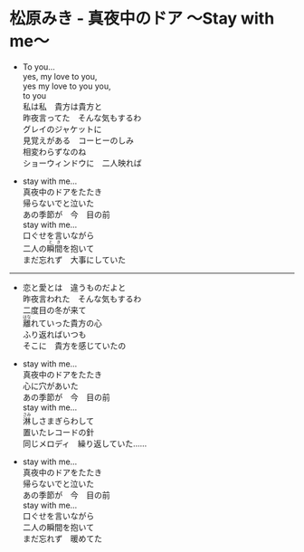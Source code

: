 # 松原みき - 真夜中のドア ～Stay with me～

- To you…  
  yes, my love to you,  
  yes my love to you you,  
  to you  
  私は私　貴方は貴方と  
  昨夜言ってた　そんな気もするわ  
  グレイのジャケットに  
  見覚えがある　コーヒーのしみ  
  相変わらずなのね  
  ショーウィンドウに　二人映れば

- stay with me…  
  真夜中のドアをたたき  
  帰らないでと泣いた  
  あの季節が　今　目の前  
  stay with me…  
  口ぐせを言いながら  
  二人の<ruby><rb>瞬間</rb><rt>とき</rt></ruby>を抱いて  
  まだ忘れず　大事にしていた

---

- 恋と愛とは　違うものだよと  
  昨夜言われた　そんな気もするわ  
  二度目の冬が来て  
  <ruby><rb>離</rb><rt>はな</rt></ruby>れていった貴方の心  
  ふり返ればいつも  
  そこに　貴方を感じていたの

- stay with me…  
  真夜中のドアをたたき  
  心に穴があいた  
  あの季節が　今　目の前  
  stay with me…  
  <ruby><rb>淋</rb><rt>さみ</rt></ruby>しさまぎらわして  
  置いたレコードの針  
  同じメロディ　繰り返していた……

- stay with me…  
  真夜中のドアをたたき  
  帰らないでと泣いた  
  あの季節が　今　目の前  
  stay with me…  
  口ぐせを言いながら  
  二人の瞬間を抱いて  
  まだ忘れず　暖めてた
